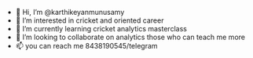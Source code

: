 - 👋 Hi, I’m @karthikeyanmunusamy
- 👀 I’m interested in  cricket and oriented career 
- 🌱 I’m currently learning cricket analytics masterclass
- 💞️ I’m looking to collaborate on analytics those who can teach me more
- 📫 you can reach me 8438190545/telegram

<!---
karthikeyanmunusamy/karthikeyanmunusamy is a ✨ special ✨ repository because its `README.md` (this file) appears on your GitHub profile.
You can click the Preview link to take a look at your changes.
--->
